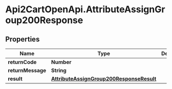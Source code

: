 # Api2CartOpenApi.AttributeAssignGroup200Response

## Properties

Name | Type | Description | Notes
------------ | ------------- | ------------- | -------------
**returnCode** | **Number** |  | [optional] 
**returnMessage** | **String** |  | [optional] 
**result** | [**AttributeAssignGroup200ResponseResult**](AttributeAssignGroup200ResponseResult.md) |  | [optional] 


